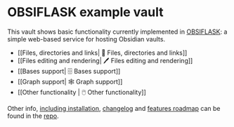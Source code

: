 # OBSIFLASK example vault

This vault shows basic functionality currently implemented in [OBSIFLASK](https://github.com/bahleg/OBSIFLASK): a simple web-based service for hosting Obsidian vaults.

* [[Files, directories and links| 📄 Files, directories and links]]
* [[Files editing and rendering| 🖊️ Files editing and rendering]]
* [[Bases support| 🗄️ Bases support]]
* [[Graph support| 🕸 Graph support]]
* [[Other functionality | 🖱️ Other functionality]]
	

Other info, [including installation](https://github.com/bahleg/OBSIFLASK?tab=readme-ov-file#-getting-started),
[changelog](https://github.com/bahleg/OBSIFLASK/blob/main/changelog.md) and [features roadmap](https://github.com/bahleg/OBSIFLASK/blob/main/roadmap.md) can be found in the [repo](https://github.com/bahleg/OBSIFLASK). 
